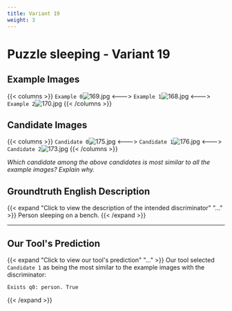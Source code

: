```yaml
---
title: Variant 19
weight: 3
---
```


# Puzzle sleeping - Variant 19

## Example Images
{{< columns >}}
`Example 0`![169.jpg](/natscene_data/images/169.jpg)
<--->
`Example 1`![168.jpg](/natscene_data/images/168.jpg)
<--->
`Example 2`![170.jpg](/natscene_data/images/170.jpg)
{{< /columns >}}

## Candidate Images
{{< columns >}}
`Candidate 0`![175.jpg](/natscene_data/images/175.jpg)
<--->
`Candidate 1`![176.jpg](/natscene_data/images/176.jpg)
<--->
`Candidate 2`![173.jpg](/natscene_data/images/173.jpg)
{{< /columns >}}

*Which candidate among the above candidates is most similar to all the example images? Explain why.*

## Groundtruth English Description

{{< expand "Click to view the description of the intended discriminator" "..." >}}
Person sleeping on a bench.
{{< /expand >}}

---



## Our Tool's Prediction

{{< expand "Click to view our tool's prediction" "..." >}}
Our tool selected `Candidate 1` as being the most similar to the example images with the discriminator:
```plaintext
Exists q0: person. True
```
{{< /expand >}}
